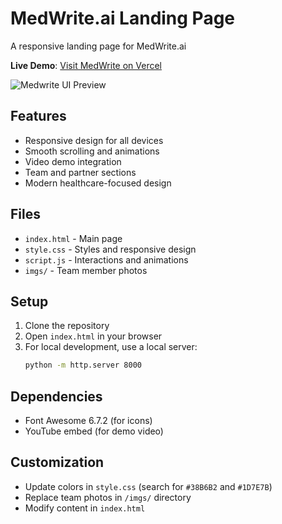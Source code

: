 # MedWrite.ai Landing Page

A responsive landing page for MedWrite.ai

**Live Demo**: [Visit MedWrite on Vercel](https://med-write-ai-landing-page.vercel.app/)

![Medwrite UI Preview](https://res.cloudinary.com/dqcv0p9p6/image/upload/v1751803636/Screenshot_1_olfohg.png)

## Features

- Responsive design for all devices
- Smooth scrolling and animations
- Video demo integration
- Team and partner sections
- Modern healthcare-focused design

## Files

- `index.html` - Main page
- `style.css` - Styles and responsive design
- `script.js` - Interactions and animations
- `imgs/` - Team member photos

## Setup

1. Clone the repository
2. Open `index.html` in your browser
3. For local development, use a local server:
   ```bash
   python -m http.server 8000
   ```

## Dependencies

- Font Awesome 6.7.2 (for icons)
- YouTube embed (for demo video)

## Customization

- Update colors in `style.css` (search for `#38B6B2` and `#1D7E7B`)
- Replace team photos in `/imgs/` directory
- Modify content in `index.html`
